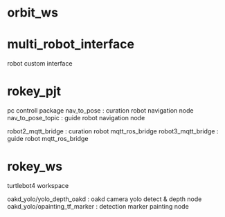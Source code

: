 # orbit_ws

# multi_robot_interface
robot custom interface

# rokey_pjt
pc controll package
nav_to_pose : curation robot navigation node
nav_to_pose_topic : guide robot navigation node

robot2_mqtt_bridge : curation robot mqtt_ros_bridge
robot3_mqtt_bridge : guide robot mqtt_ros_bridge

# rokey_ws
turtlebot4 workspace

oakd_yolo/yolo_depth_oakd : oakd camera yolo detect & depth node
oakd_yolo/opainting_tf_marker : detection marker painting node